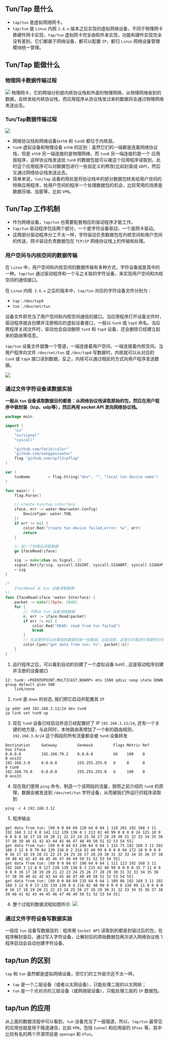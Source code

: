 ## Tun/Tap 是什么
- `tap/tun` 是虚拟网络网卡。
- `tap/tun` 是 `Linux` 内核 `2.4.x` 版本之后实现的虚拟网络设备，不同于物理网卡靠硬件网卡实现，`tap/tun` 虚拟网卡完全由软件来实现，功能和硬件实现完全没有差别，它们都属于网络设备，都可以配置 `IP`，都归 `Linux` 网络设备管理模块统一管理。

## Tun/Tap 能做什么
### 物理网卡数据传输过程
![](https://raw.githubusercontent.com/com-wushuang/pics/main/%E7%89%A9%E7%90%86%E7%BD%91%E5%8D%A1%E5%B7%A5%E4%BD%9C%E6%A8%A1%E5%BC%8F.png)
物理网卡，它的两端分别是内核协议栈和外面的物理网络，从物理网络收到的数据，会转发给内核协议栈，而应用程序从协议栈发过来的数据将会通过物理网络发送出去。

### Tun/Tap数据传输过程
![](https://raw.githubusercontent.com/com-wushuang/pics/main/tun%E8%AE%BE%E5%A4%87%E5%B7%A5%E4%BD%9C%E6%A8%A1%E5%BC%8F.jpg)
- 网络协议栈和网络设备(`eth0` 和 `tun0`) 都位于内核层。
- `tun0` 虚拟设备和物理设备 `eth0` 的区别：虽然它们的一端都是连着网络协议栈，但是 `eth0` 另一端连接的是物理网络，而 `tun0` 另一端连接的是一个 应用层程序，这样协议栈发送给 `tun0` 的数据包就可以被这个应用程序读取到，此时这个应用程序可以对数据包进行一些自定义的修改(比如封装成 `UDP`)，然后又通过网络协议栈发送出去。
- 简单来说，`tun/tap` 设备的用处是将协议栈中的部分数据包转发给用户空间的特殊应用程序，给用户空间的程序一个处理数据包的机会，比较常用的场景是 数据压缩、加密等，比如 `VPN`。

## Tun/Tap 工作机制
- 作为网络设备，`tap/tun` 也需要配套相应的驱动程序才能工作。
- `tap/tun` 驱动程序包括两个部分，一个是字符设备驱动，一个是网卡驱动。
- 这两部分驱动程序分工不太一样，字符驱动负责数据包在内核空间和用户空间的传送，网卡驱动负责数据包在 `TCP/IP` 网络协议栈上的传输和处理。

### 用户空间与内核空间的数据传输
在 `Linux` 中，用户空间和内核空间的数据传输有多种方式，字符设备就是其中的一种。`tap/tun` 通过驱动程序和一个与之关联的字符设备，来实现用户空间和内核空间的通信接口。

在 `Linux` 内核` 2.6.x` 之后的版本中，`tap/tun` 对应的字符设备文件分别为：
- `tap：/dev/tap0`
- `tun：/dev/net/tun`

设备文件即充当了用户空间和内核空间通信的接口。当应用程序打开设备文件时，驱动程序就会创建并注册相应的虚拟设备接口，一般以 `tunX` 或 `tapX` 命名。当应用程序关闭文件时，驱动也会自动删除 `tunX` 和 `tapX` 设备，还会删除已经建立起来的路由等信息。

`tap/tun` 设备文件就像一个管道，一端连接着用户空间，一端连接着内核空间。当用户程序向文件 `/dev/net/tun` 或 `/dev/tap0` 写数据时，内核就可以从对应的 `tunX` 或 `tapX` 接口读到数据，反之，内核可以通过相反的方式向用户程序发送数据。

![](https://raw.githubusercontent.com/com-wushuang/pics/main/tun%E5%AD%97%E7%AC%A6%E8%AE%BE%E5%A4%87%E5%B7%A5%E4%BD%9C%E5%8E%9F%E7%90%86%E5%9B%BE.png)
### 通过文件字符设备读数据实验
**一般从 `tun` 设备读取数据目的都是：从网络协议栈读取原始的包，然后在用户程序中做封装（tcp、udp等），然后再用 socket API 发向网络协议栈。**
```go
package main

import (
	"os"
	"os/signal"
	"syscall"

	"github.com/fatih/color"
	"github.com/songgao/water"
	flag "github.com/spf13/pflag"
)

var (
	tunName        = flag.String("dev", "", "local tun device name")
)

func main() {
	flag.Parse()

	// create tun/tap interface
	iface, err := water.New(water.Config{
		DeviceType: water.TUN,
	})
	if err != nil {
		color.Red("create tun device failed,error: %v", err)
		return
	}

	// 起一个协程去读取数据
	go IfaceRead(iface)

	sig := make(chan os.Signal, 3)
	signal.Notify(sig, syscall.SIGINT, syscall.SIGABRT, syscall.SIGHUP)
	<-sig
}

/*
	IfaceRead 从 tun 设备读取数据
*/
func IfaceRead(iface *water.Interface) {
	packet := make([]byte, 2048)
	for {
		// 不断从 tun 设备读取数据
		n, err := iface.Read(packet)
		if err != nil {
			color.Red("READ: read from tun failed")
			break
		}
		// 在这里你可以对拿到的数据包做一些数据，比如加密。这里只对其进行简单的打印
		color.Cyan("get data from tun: %v", packet[:n])
	}
}
```
1. 运行程序之后，可以看到自动的创建了一个虚拟设备 tun0 , 这是驱动程序创建并注册的设备接口
```shell
12: tun0: <POINTOPOINT,MULTICAST,NOARP> mtu 1500 qdisc noop state DOWN group default qlen 500
    link/none
```
2. `tun0` 是 `down` 的状态, 我们把它启动并配置其 `IP`
```shell
ip addr add 192.168.3.11/24 dev tun0
ip link set tun0 up
```
3. 现在 `tun0` 设备已经启动并且已经配置好了 IP `192.168.3.11/24`, 还有一个关键的地方是，与此同时，本地路由表增加了一个新的路由规则，`192.168.3.0/24` 这个网段的所有流量都会被 `tun0` 设备转发
```shell
Destination     Gateway         Genmask         Flags Metric Ref    Use Iface
0.0.0.0         192.168.79.2    0.0.0.0         UG    100    0        0 ens33
192.168.3.0     0.0.0.0         255.255.255.0   U     0      0        0 tun0
192.168.79.0    0.0.0.0         255.255.255.0   U     100    0        0 ens33
```
4. 现在我们使用 `ping` 命令，制造一个该网段的流量，按照之前介绍的 `tun0` 的原理，数据会被发送到 `/dev/net/tun` 字符设备，从而被我们所运行的程序读取到
```shell
ping -c 4 192.168.3.12
```
5. 程序输出
```shell
get data from tun: [69 0 0 84 60 120 64 0 64 1 118 201 192 168 3 11 192 168 3 12 8 0 141 112 139 136 0 1 213 82 40 99 0 0 0 0 24 125 10 0 0 0 0 0 16 17 18 19 20 21 22 23 24 25 26 27 28 29 30 31 32 33 34 35 36 37 38 39 40 41 42 43 44 45 46 47 48 49 50 51 52 53 54 55]
get data from tun: [69 0 0 84 63 246 64 0 64 1 115 75 192 168 3 11 192 168 3 12 8 0 70 64 139 136 0 2 214 82 40 99 0 0 0 0 94 172 10 0 0 0 0 0 16 17 18 19 20 21 22 23 24 25 26 27 28 29 30 31 32 33 34 35 36 37 38 39 40 41 42 43 44 45 46 47 48 49 50 51 52 53 54 55]
get data from tun: [69 0 0 84 67 198 64 0 64 1 111 123 192 168 3 11 192 168 3 12 8 0 127 228 139 136 0 3 215 82 40 99 0 0 0 0 35 7 11 0 0 0 0 0 16 17 18 19 20 21 22 23 24 25 26 27 28 29 30 31 32 33 34 35 36 37 38 39 40 41 42 43 44 45 46 47 48 49 50 51 52 53 54 55]
get data from tun: [69 0 0 84 69 235 64 0 64 1 109 86 192 168 3 11 192 168 3 12 8 0 23 135 139 136 0 4 216 82 40 99 0 0 0 0 138 99 11 0 0 0 0 0 16 17 18 19 20 21 22 23 24 25 26 27 28 29 30 31 32 33 34 35 36 37 38 39 40 41 42 43 44 45 46 47 48 49 50 51 52 53 54 55]
```
6. 整个过程的数据流程如图所示:
![](https://raw.githubusercontent.com/com-wushuang/pics/main/ping%E6%B5%8B%E8%AF%95tun.png)

### 通过文件字符设备写数据实验
一般往 `tun` 设备写数据目的：程序用 `Socket API` 读取到的都是封装过后的包，在程序解封装后，通过写入字符设备，让解封后的原始数据包再次进入网络协议栈
1.程序启动会自动创建字符设备，

## tap/tun 的区别
`tap` 和 `tun` 虽然都是虚拟网络设备，但它们的工作层次还不太一样。
- `tap` 是一个二层设备（或者以太网设备），只能处理二层的以太网帧；
- `tun` 是一个点对点的三层设备（或网络层设备），只能处理三层的 `IP` 数据包。

## tap/tun 的应用
从上面的数据流程中可以看到，`tun` 设备充当了一层隧道，所以，`tap/tun` 最常见的应用也就是用于隧道通信，比如 `VPN`，包括 `tunnel` 和应用层的 `IPsec` 等，其中比较有名的两个开源项目是 `openvpn` 和 `VTun`。
